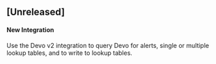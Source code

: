 ## [Unreleased]
#### New Integration
Use the Devo v2 integration to query Devo for alerts, single or multiple lookup tables, and to write to lookup tables.
